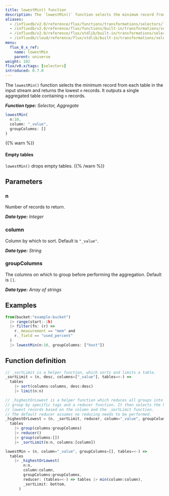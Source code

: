 ```yaml
---
title: lowestMin() function
description: The `lowestMin()` function selects the minimum record from each table in the input stream and returns the lowest `n` records.
aliases:
  - /influxdb/v2.0/reference/flux/functions/transformations/selectors/lowestmin
  - /influxdb/v2.0/reference/flux/functions/built-in/transformations/selectors/lowestmin/
  - /influxdb/v2.0/reference/flux/stdlib/built-in/transformations/selectors/lowestmin/
  - /influxdb/cloud/reference/flux/stdlib/built-in/transformations/selectors/lowestmin/
menu:
  flux_0_x_ref:
    name: lowestMin
    parent: universe
weight: 102
flux/v0.x/tags: [selectors]
introduced: 0.7.0
---
```


The `lowestMin()` function selects the minimum record from each table in the input stream and returns the lowest `n` records.
It outputs a single aggregated table containing `n` records.

_**Function type:** Selector, Aggregate_

```js
lowestMin(
  n:10,
  column: "_value",
  groupColumns: []
)
```

{{% warn %}}
#### Empty tables
`lowestMin()` drops empty tables.
{{% /warn %}}

## Parameters

### n
Number of records to return.

_**Data type:** Integer_

### column
Column by which to sort.
Default is `"_value"`.

_**Data type:** String_

### groupColumns
The columns on which to group before performing the aggregation.
Default is `[]`.

_**Data type:** Array of strings_

## Examples
```js
from(bucket:"example-bucket")
  |> range(start:-1h)
  |> filter(fn: (r) =>
    r._measurement == "mem" and
    r._field == "used_percent"
  )
  |> lowestMin(n:10, groupColumns: ["host"])
```

## Function definition
```js
// _sortLimit is a helper function, which sorts and limits a table.
_sortLimit = (n, desc, columns=["_value"], tables=<-) =>
  tables
    |> sort(columns:columns, desc:desc)
    |> limit(n:n)

// _highestOrLowest is a helper function which reduces all groups into a single
// group by specific tags and a reducer function. It then selects the highest or
// lowest records based on the column and the _sortLimit function.
// The default reducer assumes no reducing needs to be performed.
_highestOrLowest = (n, _sortLimit, reducer, column="_value", groupColumns=[], tables=<-) =>
  tables
    |> group(columns:groupColumns)
    |> reducer()
    |> group(columns:[])
    |> _sortLimit(n:n, columns:[column])

lowestMin = (n, column="_value", groupColumns=[], tables=<-) =>
  tables
    |> _highestOrLowest(
        n:n,
        column:column,
        groupColumns:groupColumns,
        reducer: (tables=<-) => tables |> min(column:column),
        _sortLimit: bottom,
      )
```
